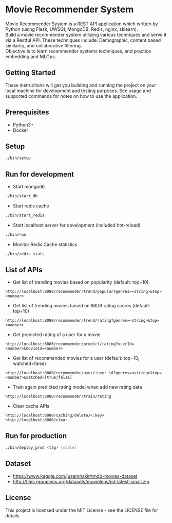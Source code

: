 # Movie Recommender System

Movie Recommender System is a REST API application which written by Python (using Flask, UWSGI, MongoDB, Redis, nginx, sklearn).\
Build a movie recommender system utilizing various techniques and serve it via a Restful API. These techniques include: Demographic, content based similarity, and collaborative filtering.\
Objective is to learn recommender systems techniques, and practice embedding and MLOps.

## Getting Started

These instructions will get you building and running the project on your local machine for development and testing purposes. See usage and supported commands for notes on how to use the application.

## Prerequisites

- Python3+
- Docker

## Setup
```bash
./bin/setup
```

## Run for development

- Start mongodb
```bash
./bin/start_db
```
- Start redis cache
```bash
./bin/start_redis
```
- Start localhost server for development (included hot-reload)
```bash
./bin/run
```
- Monitor Redis Cache statistics
```bash
./bin/redis_stats
```

## List of APIs
- Get list of trending movies based on popularity (default: top=10)
```
http://localhost:8080/recommender/trend/popular?genres=<string>&top=<number>
```
- Get list of trending movies based on IMDB rating scores (default: top=10)
```
http://localhost:8080/recommender/trend/rating?genres=<string>&top=<number>
```
- Get predicted rating of a user for a movie
```
http://localhost:8080/recommender/predict/rating?userId=<number>&movieId=<number>
```
- Get list of recommended movies for a user (default: top=10, watched=false)
```
http://localhost:8080/recommender/user/:user_id?genres=<string>&top=<number>&watched=[true|false]
```

- Train again predicted rating model when add new rating data
```
http://localhost:8080/recommender/train/rating
```
- Clear cache APIs
```
http://localhost:8080/caching/delete/<:key>
http://localhost:8080/clear
```

## Run for production
```bash
./bin/deploy_prod <tag> [scale]
```

## Dataset
- https://www.kaggle.com/juzershakir/tmdb-movies-dataset
- http://files.grouplens.org/datasets/movielens/ml-latest-small.zip

## License
This project is licensed under the MIT License - see the LICENSE file for details